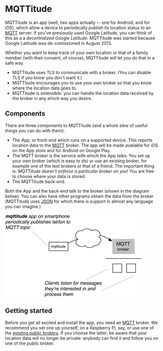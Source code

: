 # MQTTitude

MQTTitude is an app (well, two apps actually -- one for Android, and for iOS),
which allow a device to periodically publish its location status to an [MQTT]
server. If you've previously used Google Latitude, you can think of this as a a
_decentralized Google Latitude_. MQTTitude was started because Google Latitude
was de-comissioned in August 2013.

Whether you want to keep track of your own location or that of a family member (with
their consent, of course), MQTTitude will let you do that in a safe way.

* MQTTitude uses TLS to communicate with a broker. (You can disable TLS if you
  know you don't want it.)
* MQTTitude encourages you to use your own broker so that you know where the
  location data goes to.
* MQTTitude is extensible: you can handle the location data received by the
  broker in any which way you desire.

## Components

There are three components to MQTTitude (and a whole slew of useful things you can do
with them):

* The _App_, or front-end which runs on a supported device. This reports location
  data to the [MQTT] broker. The app will be made available for iOS on the App store and for
  Android on Google Play.
* The MQTT broker is the service with which the App talks. You set up your own
  broker (which is easy to do) or use an existing broker, for example one of the
  test brokers or that of a friend. The important thing is: _MQTTitude doesn't enforce
  a particular broker on you_! You are free to choose where your data is stored.
* The MQTTitude back-end.

Both the App and the back-end talk to the broker (shown in the diagram below).
You can also have other programs obtain the data from the broker (MQTTitude
uses [JSON] for which there is support in almost any language you can imagine.)

 ![Architecture](mqttitude.png)

## Getting started

Before you get all excited and install the app, you need an [MQTT] broker. We
recommend you set one up yourself, on a Raspberry Pi, say, or use one of the [existing
public brokers][publicbroker]. If you choose the latter, be aware that your
location data will no longer be private: anybody can find it and follow you on
one of the public broker.


  [MQTT]: http://mqtt.org
  [JSON]: http://json.org
  [TLS]: http://en.wikipedia.org/wiki/Transport_Layer_Security
  [publicbroker]: http://mqtt.org/wiki/doku.php/public_brokers
